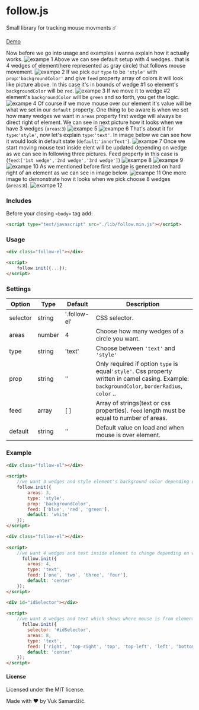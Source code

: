 # follow.js
Small library for tracking mouse movments :comet:

[Demo](https://vuksamardzic.github.io/follow.js/)

Now before we go into usage and examples i wanna explain how it actually works.
![exampe 1](./demo/example-1.jpg?raw=true "example 1")
Above we can see default setup with 4 wedges.. that is 4 wedges of element(here represented as gray circle) that follows mouse movement.
![exampe 2](./demo/example-2.jpg?raw=true "example 2")
If we pick our `type` to be `'style'` with `prop`:`'backgroundColor'` and give `feed` property array of colors it will look like picture above.
In this case it's in bounds of wedge #1 so element's `backgroundColor` will be `red`. 
![exampe 3](./demo/example-3.jpg?raw=true "example 3")
If we move it to wedge #2 element's `backgroundColor` will be `green` and so forth, you get the logic.
![exampe 4](./demo/example-4.jpg?raw=true "example 4")
Of course if we move mouse over our element it's value will be what we set in our `default` property.
One thing to be aware is when we set how many wedges we want in `areas` property first wedge will always be direct right of element. We can see in next picture how it looks when we have 3 wedges (`areas`:`3`)
![exampe 5](./demo/example-5.jpg?raw=true "example 5")
![exampe 6](./demo/example-6.jpg?raw=true "example 6")
That's about it for `type`:`'style'`, now let's explain `type`:`'text'`. In image below we can see how it would look in default state (`default`:`'innerText'`).
![exampe 7](./demo/example-7.jpg?raw=true "example 7")
Once we start moving mouse text inside elent will be updated depending on wedge as we can see in following three pictures. Feed property in this case is (`feed`:`['1st wedge','2nd wedge','3rd wedge']`)
![exampe 8](./demo/example-8.jpg?raw=true "example 8")
![exampe 9](./demo/example-9.jpg?raw=true "example 9")
![exampe 10](./demo/example-10.jpg?raw=true "example 10")
As we mentioned before first wedge is generated on hard right of an element as we can see in image below.
![exampe 11](./demo/example-11.jpg?raw=true "example 11")
One more image to demonstrate how it looks when we pick choose 8 wedges (`areas`:`8`).
![exampe 12](./demo/example-12.jpg?raw=true "example 12")


### Includes

Before your closing ```<body>``` tag add:

```html
<script type="text/javascript" src="./lib/follow.min.js"></script>
```

### Usage
```html
<div class="follow-el"></div>
```

```html
<script>
    follow.init({...});
</script>
```

### Settings

Option | Type | Default | Description
------ | ---- | ------- | -----------
selector | string | '.follow-el' | CSS selector.
areas | number | 4 | Choose how many wedges of a circle you want.
type | string | 'text' | Choose between `'text'` and `'style'`
prop | string | '' | Only required if option `type` is equal`'style'`. Css property written in camel casing. Example: `backgroundColor`, `borderRadius`, `color` ..
feed | array | [ ] | Array of strings(text or css properties). `feed` length must be equal to number of areas.
default | string | '' | Default value on load and when mouse is over element.

### Example
```html
<div class="follow-el"></div>
 
<script>
    //we want 3 wedges and style element's background color depending on what wedge mouse is.
    follow.init({
        areas: 3,
        type: 'style',
        prop: 'backgroundColor',
        feed: ['blue', 'red', 'green'],
        default: 'white'
    });
</script>
```
```html
<div class="follow-el"></div>
 
<script>
    //we want 4 wedges and text inside element to change depending on wedge. Remember we don't need 'prop' since it's not css styling!
      follow.init({
        areas: 4,
        type: 'text',
        feed: ['one', 'two', 'three', 'four'],
        default: 'center'
    });
</script>
```
```html
<div id="idSelector"></div>
 
<script>
    //we want 8 wedges and text which shows where mouse is from element perspective.
      follow.init({
        selector: '#idSelector',
        areas: 8,
        type: 'text',
        feed: ['right', 'top-right', 'top', 'top-left', 'left', 'bottom-left', 'bottom', 'bottom-right'],
        default: 'center'
    });
</script>
```
#### License

Licensed under the MIT license.

Made with :heart: by Vuk Samardžić.